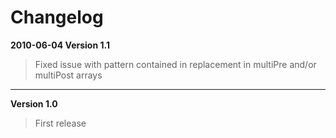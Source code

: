 # Changelog #

**2010-06-04 Version 1.1**
> Fixed issue with pattern contained in replacement in multiPre and/or multiPost arrays

---

**Version 1.0**
> First release